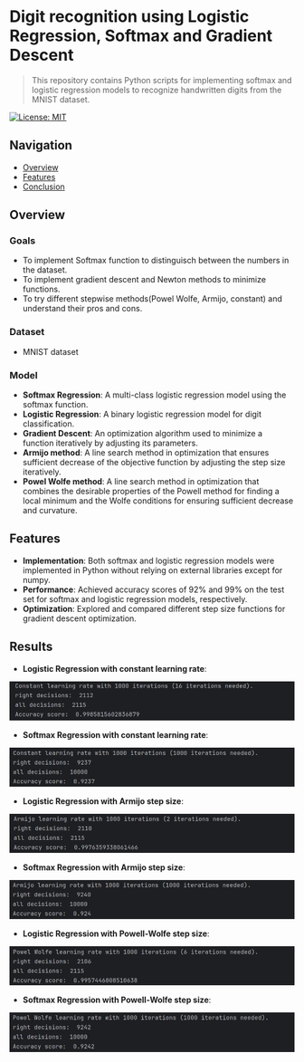 # Digit recognition using Logistic Regression, Softmax and Gradient Descent
> This repository contains Python scripts for implementing softmax and logistic regression models to recognize handwritten digits from the MNIST dataset.
> 

[![License: MIT](https://img.shields.io/badge/License-MIT-yellow.svg)](https://opensource.org/licenses/MIT)

## Navigation

- [Overview](#overview)
- [Features](#Features)
- [Conclusion](#Conclusion)

## Overview

### Goals

- To implement Softmax function to distinguisch between the numbers in the dataset.
- To implement gradient descent and Newton methods to minimize functions.
- To try different stepwise methods(Powel Wolfe, Armijo, constant) and understand their pros and cons.

### Dataset 

- MNIST dataset

### Model

- **Softmax Regression**: A multi-class logistic regression model using the softmax function.
- **Logistic Regression**: A binary logistic regression model for digit classification.
- **Gradient Descent**: An optimization algorithm used to minimize a function iteratively by adjusting its parameters.
- **Armijo method**: A line search method in optimization that ensures sufficient decrease of the objective function by adjusting the step size iteratively.
- **Powel Wolfe method**: A line search method in optimization that combines the desirable properties of the Powell method for finding a local minimum and the Wolfe conditions for ensuring sufficient decrease and curvature.

## Features

- **Implementation**: Both softmax and logistic regression models were implemented in Python without relying on external libraries except for numpy.
- **Performance**: Achieved accuracy scores of 92% and 99% on the test set for softmax and logistic regression models, respectively.
- **Optimization**: Explored and compared different step size functions for gradient descent optimization.

## Results

- **Logistic Regression with constant learning rate**:
  
![constant_lreg]
- **Softmax Regression with constant learning rate**:
  
![constant_softmax]
- **Logistic Regression with Armijo step size**:
  
![armijo_lreg]
- **Softmax Regression with Armijo step size**:
  
![armijo_softmax]
- **Logistic Regression with Powell-Wolfe step size**:
  
![powell_wolfe_lreg]
- **Softmax Regression with Powell-Wolfe step size**:
  
![powell_wolfe_softmax]



[constant_lreg]: results/constant_logistic_regression.png
[constant_softmax]: results/constant_softmax.png
[armijo_lreg]: results/armijo_logistic_regression.png
[armijo_softmax]: results/armijo_softmax.png
[powell_wolfe_lreg]: results/powell_wolfe_logistic_regression.png
[powell_wolfe_softmax]: results/powell_wolfe_softmax.png
